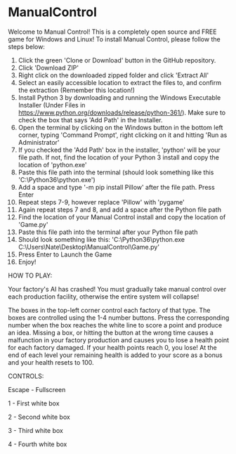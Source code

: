 # ManualControl

Welcome to Manual Control! This is a completely open source and FREE game for Windows and Linux!
To install Manual Control, please follow the steps below:

1. Click the green 'Clone or Download' button in the GitHub repository.
2. Click 'Download ZIP'
3. Right click on the downloaded zipped folder and click 'Extract All'
4. Select an easily accessible location to extract the files to, and confirm the extraction (Remember this location!)
5. Install Python 3 by downloading and running the Windows Executable Installer (Under Files in https://www.python.org/downloads/release/python-361/). Make sure to check the box that says 'Add Path' in the Installer.
6. Open the terminal by clicking on the Windows button in the bottom left corner, typing 'Command Prompt', right clicking on it and hitting 'Run as Administrator'
7. If you checked the 'Add Path' box in the installer, 'python' will be your file path. If not, find the location of your Python 3 install and copy the location of 'python.exe'
8. Paste this file path into the terminal (should look something like this 'C:\Python36\python.exe')
9. Add a space and type '-m pip install Pillow' after the file path. Press Enter
10. Repeat steps 7-9, however replace 'Pillow' with 'pygame'
11. Again repeat steps 7 and 8, and add a space after the Python file path
12. Find the location of your Manual Control install and copy the location of 'Game.py'
13. Paste this file path into the terminal after your Python file path
14. Should look something like this: 'C:\Python36\python.exe C:\Users\Nate\Desktop\ManualControl\Game.py'
15. Press Enter to Launch the Game
16. Enjoy!


HOW TO PLAY:

Your factory's AI has crashed! You must gradually take manual control over each production facility, otherwise the entire system will collapse!

The boxes in the top-left corner control each factory of that type. The boxes are controlled using the 1-4 number buttons. Press the corresponding number when the box reaches the white line to score a point and produce an idea. Missing a box, or hitting the button at the wrong time causes a malfunction in your factory production and causes you to lose a health point for each factory damaged. If your health points reach 0, you lose! At the end of each level your remaining health is added to your score as a bonus and your health resets to 100.

CONTROLS:

Escape - Fullscreen

1 - First white box

2 - Second white box

3 - Third white box

4 - Fourth white box
